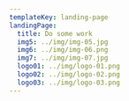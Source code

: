```yaml
---
templateKey: landing-page
landingPage:
  title: Do some work
  img5: ../img/img-05.jpg
  img6: ../img/img-06.png
  img7: ../img/img-07.jpg
  logo01: ../img/logo-01.png
  logo02: ../img/logo-02.png
  logo03: ../img/logo-03.png
---
```

